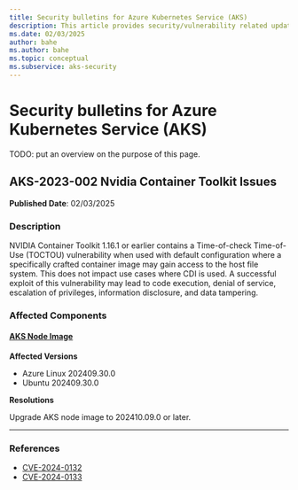 ```yaml
---
title: Security bulletins for Azure Kubernetes Service (AKS)
description: This article provides security/vulnerability related updates and troubleshooting guides for Azure Kubernetes Services (AKS).
ms.date: 02/03/2025
author: bahe
ms.author: bahe
ms.topic: conceptual
ms.subservice: aks-security
---
```


# Security bulletins for Azure Kubernetes Service (AKS)

TODO: put an overview on the purpose of this page.

## AKS-2023-002 Nvidia Container Toolkit Issues

**Published Date**: 02/03/2025

### Description

NVIDIA Container Toolkit 1.16.1 or earlier contains a Time-of-check Time-of-Use (TOCTOU) vulnerability when used with default configuration where a specifically crafted container image may gain access to the host file system. This does not impact use cases where CDI is used. A successful exploit of this vulnerability may lead to code execution, denial of service, escalation of privileges, information disclosure, and data tampering.

### Affected Components

#### [**AKS Node Image**](#tab/aks-node-image)

**Affected Versions**

- Azure Linux 202409.30.0
- Ubuntu 202409.30.0

**Resolutions**

Upgrade AKS node image to 202410.09.0 or later.

---

### References

- [CVE-2024-0132](https://nvd.nist.gov/vuln/detail/cve-2024-0132)
- [CVE-2024-0133](https://nvd.nist.gov/vuln/detail/cve-2024-0133)